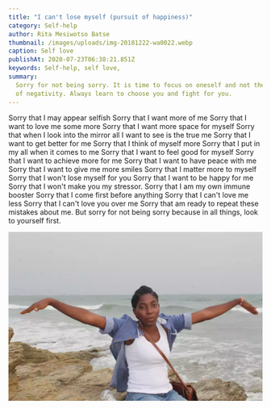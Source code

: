 ```yaml
---
title: "I can't lose myself (pursuit of happiness)"
category: Self-help
author: Rita Mesiwotso Batse
thumbnail: /images/uploads/img-20181222-wa0022.webp
caption: Self love
publishAt: 2020-07-23T06:38:21.851Z
keywords: Self-help, self love,
summary:
  Sorry for not being sorry. It is time to focus on oneself and not the voices
  of negativity. Always learn to choose you and fight for you.
---
```


Sorry that I may appear selfish
Sorry that I want more of me
Sorry that I want to love me some more
Sorry that I want more space for myself
Sorry that when I look into the mirror all I want to see is the true me
Sorry that I want to get better for me
Sorry that I think of myself more
Sorry that I put in my all when it comes to me
Sorry that I want to feel good for myself
Sorry that I want to achieve more for me
Sorry that I want to have peace with me
Sorry that I want to give me more smiles
Sorry that I matter more to myself
Sorry that I won't lose myself for you
Sorry that I want to be happy for me
Sorry that I won't make you my stressor.
Sorry that I am my own immune booster
Sorry that I come first before anything
Sorry that I can't love me less
Sorry that I can't love you over me
Sorry that am ready to repeat these mistakes about me.
But sorry for not being sorry because in all things, look to yourself first.

![happy](/images/uploads/img-20181212-wa0020.webp "Joy")
